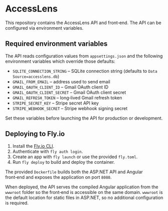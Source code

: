 # AccessLens

This repository contains the AccessLens API and front‑end. The API can be configured via environment variables.

## Required environment variables

The API reads configuration values from `appsettings.json` and the following environment variables which override those defaults:

- `SQLITE_CONNECTION_STRING` – SQLite connection string (defaults to `Data Source=accesslens.db`)
- `GMAIL_FROM_EMAIL` – address used to send email
- `GMAIL_OAUTH_CLIENT_ID` – Gmail OAuth client ID
- `GMAIL_OAUTH_CLIENT_SECRET` – Gmail OAuth client secret
- `GMAIL_REFRESH_TOKEN` – long‑lived Gmail refresh token
- `STRIPE_SECRET_KEY` – Stripe secret API key
- `STRIPE_WEBHOOK_SECRET` – Stripe webhook signing secret

Set these variables before launching the API for production or development.

## Deploying to Fly.io

1. Install the [Fly.io CLI](https://fly.io/docs/hands-on/install-flyctl/).
2. Authenticate with `fly auth login`.
3. Create an app with `fly launch` or use the provided `fly.toml`.
4. Run `fly deploy` to build and deploy the container.

The provided `Dockerfile` builds both the ASP.NET API and Angular front‑end and exposes the application on port `8080`.

When deployed, the API serves the compiled Angular application from the `wwwroot` folder so the front‑end is accessible on the same domain.
`wwwroot` is the default location for static files in ASP.NET, so no additional configuration is required.
